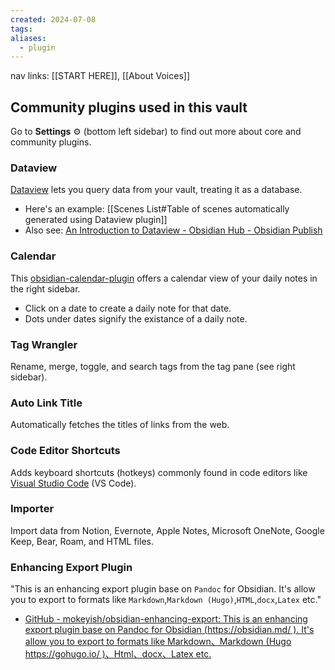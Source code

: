 ```yaml
---
created: 2024-07-08
tags: 
aliases:
  - plugin
---
```

nav links: [[START HERE]], [[About Voices]]

## Community plugins used in this vault

Go to **Settings** ⚙️ (bottom left sidebar) to find out more about core and community plugins.

### Dataview

[Dataview](https://blacksmithgu.github.io/obsidian-dataview/#/) lets you query data from your vault, treating it as a database.

- Here's an example: [[Scenes List#Table of scenes automatically generated using Dataview plugin]]
- Also see: [An Introduction to Dataview - Obsidian Hub - Obsidian Publish](https://publish.obsidian.md/hub/04+-+Guides%2C+Workflows%2C+%26+Courses/Guides/An+Introduction+to+Dataview)

### Calendar

This [obsidian-calendar-plugin](https://github.com/liamcain/obsidian-calendar-plugin) offers a calendar view of your daily notes in the right sidebar.

- Click on a date to create a daily note for that date.
- Dots under dates signify the existance of a daily note.

### Tag Wrangler

Rename, merge, toggle, and search tags from the tag pane (see right sidebar).

### Auto Link Title

Automatically fetches the titles of links from the web.

### Code Editor Shortcuts

Adds keyboard shortcuts (hotkeys) commonly found in code editors like [Visual Studio Code](https://code.visualstudio.com/) (VS Code).

### Importer

Import data from Notion, Evernote, Apple Notes, Microsoft OneNote, Google Keep, Bear, Roam, and HTML files.

### Enhancing Export Plugin

"This is an enhancing export plugin base on `Pandoc` for Obsidian. It's allow you to export to formats like `Markdown`,`Markdown (Hugo)`,`HTML`,`docx`,`Latex` etc."
- [GitHub - mokeyish/obsidian-enhancing-export: This is an enhancing export plugin base on Pandoc for Obsidian (https://obsidian.md/ ). It's allow you to export to formats like Markdown、Markdown (Hugo https://gohugo.io/ )、Html、docx、Latex etc.](https://github.com/mokeyish/obsidian-enhancing-export)
